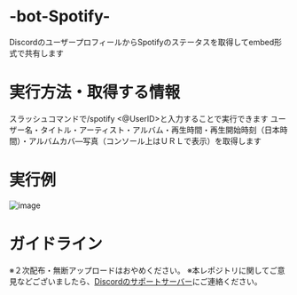# -bot-Spotify-
DiscordのユーザープロフィールからSpotifyのステータスを取得してembed形式で共有します

# 実行方法・取得する情報
スラッシュコマンドで/spotify <@UserID>と入力することで実行できます
ユーザー名・タイトル・アーティスト・アルバム・再生時間・再生開始時刻（日本時間）・アルバムカバ―写真（コンソール上はＵＲＬで表示）を取得します

# 実行例
![image](https://github.com/user-attachments/assets/79faab14-dc27-46a5-ae81-d9b7b7406821)

# ガイドライン
※２次配布・無断アップロードはおやめください。
※本レポジトリに関してご意見などございましたら、[Discordのサポートサーバー](https:discord.gg/DrqxGv44qC)にご連絡ください。
